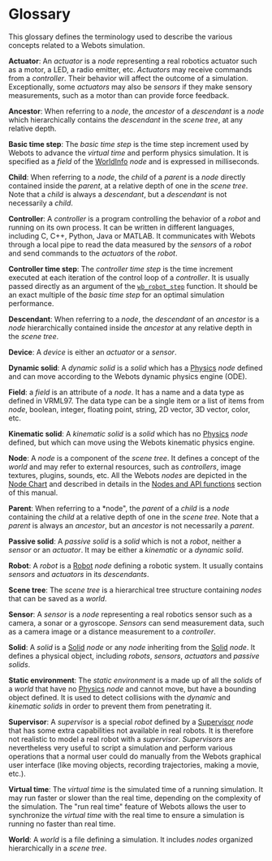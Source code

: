 # Glossary
 This glossary defines the terminology used to describe the various concepts related to a Webots simulation.  **Actuator**: An *actuator* is a *node* representing a real robotics actuator such as a motor, a LED, a radio emitter, etc. *Actuators* may receive commands from a *controller*.
Their behavior will affect the outcome of a simulation.
Exceptionally, some *actuators* may also be *sensors* if they make sensory measurements, such as a motor than can provide force feedback.  **Ancestor**: When referring to a *node*, the *ancestor* of a *descendant* is a *node* which hierarchically contains the *descendant* in the *scene tree*, at any relative depth.  **Basic time step**: The *basic time step* is the time step increment used by Webots to advance the *virtual time* and perform physics simulation.
It is specified as a *field* of the [WorldInfo](worldinfo.md) *node* and is expressed in milliseconds.  **Child**: When referring to a *node*, the *child* of a *parent* is a *node* directly contained inside the *parent*, at a relative depth of one in the *scene tree*.
Note that a *child* is always a *descendant*, but a *descendant* is not necessarily a *child*.  **Controller**: A *controller* is a program controlling the behavior of a *robot* and running on its own process.
It can be written in different languages, including C, C++, Python, Java or MATLAB.
It communicates with Webots through a local pipe to read the data measured by the *sensors* of a *robot* and send commands to the *actuators* of the *robot*.  **Controller time step**: The *controller time step* is the time increment executed at each iteration of the control loop of a *controller*.
It is usually passed directly as an argument of the [`wb_robot_step`](robot.md#wb_robot_step) function.
It should be an exact multiple of the *basic time step* for an optimal simulation performance.  **Descendant**: When referring to a *node*, the *descendant* of an *ancestor* is a *node* hierarchically contained inside the *ancestor* at any relative depth in the *scene tree*.  **Device**: A *device* is either an *actuator* or a *sensor*.  **Dynamic solid**: A *dynamic solid* is a *solid* which has a [Physics](physics.md) *node* defined and can move according to the Webots dynamic physics engine (ODE).  **Field**: a *field* is an attribute of a *node*.
It has a name and a data type as defined in VRML97.
The data type can be a single item or a list of items from *node*, boolean, integer, floating point, string, 2D vector, 3D vector, color, etc.  **Kinematic solid**: A *kinematic solid* is a *solid* which has no [Physics](physics.md) *node* defined, but which can move using the Webots kinematic physics engine.  **Node**: A *node* is a component of the *scene tree*.
It defines a concept of the *world* and may refer to external resources, such as *controllers*, image textures, plugins, sounds, etc. All the Webots *nodes* are depicted in the [Node Chart](node-chart.md) and described in details in the [Nodes and API functions](nodes-and-api-functions.md) section of this manual.  **Parent**: When referring to a *node", the *parent* of a *child* is a *node* containing the *child* at a relative depth of one in the *scene tree*.
Note that a *parent* is always an *ancestor*, but an *ancestor* is not necessarily a *parent*.  **Passive solid**: A *passive solid* is a *solid* which is not a *robot*, neither a *sensor* or an *actuator*.
It may be either a *kinematic* or a *dynamic solid*.  **Robot**: A *robot* is a [Robot](robot.md) *node* defining a robotic system.
It usually contains *sensors* and *actuators* in its *descendants*.  **Scene tree**: The *scene tree* is a hierarchical tree structure containing *nodes* that can be saved as a *world*.  **Sensor**: A *sensor* is a *node* representing a real robotics sensor such as a camera, a sonar or a gyroscope.
*Sensors* can send measurement data, such as a camera image or a distance measurement to a *controller*.  **Solid**: A *solid* is a [Solid](solid.md) *node* or any *node* inheriting from the [Solid](solid.md) *node*.
It defines a physical object, including *robots*, *sensors*, *actuators* and *passive solids*.  **Static environment**: The *static environment* is a made up of all the *solids* of a *world* that have no [Physics](physics.md) *node* and cannot move, but have a bounding object defined.
It is used to detect collisions with the *dynamic* and *kinematic solids* in order to prevent them from penetrating it.  **Supervisor**: A *supervisor* is a special *robot* defined by a [Supervisor](supervisor.md) *node* that has some extra capabilities not available in real robots.
It is therefore not realistic to model a real robot with a *supervisor*.
*Supervisors* are nevertheless very useful to script a simulation and perform various operations that a normal user could do manually from the Webots graphical user interface (like moving objects, recording trajectories, making a movie, etc.).  **Virtual time**: The *virtual time* is the simulated time of a running simulation.
It may run faster or slower than the real time, depending on the complexity of the simulation.
The "run real time" feature of Webots allows the user to synchronize the *virtual time* with the real time to ensure a simulation is running no faster than real time.  **World**: A *world* is a file defining a simulation.
It includes *nodes* organized hierarchically in a *scene tree*.
